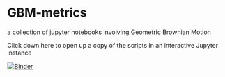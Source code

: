 # GBM-metrics
a collection of jupyter notebooks involving Geometric Brownian Motion


Click down here to open up a copy of the scripts in an interactive Jupyter instance

[![Binder](https://mybinder.org/badge_logo.svg)](https://mybinder.org/v2/gh/alienbrett/GBM-metrics/HEAD)

